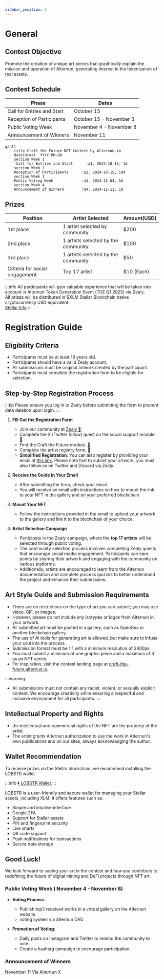 ```yaml
---
sidebar_position: 2
---
```


# General

## Contest Objective
Promote the creation of unique art pieces that graphically explain the mission and operation of Alternun, generating interest in the tokenization of real assets.

## Contest Schedule


| Phase                      | Dates                    |
| -------------------------- | ------------------------ |
| Call for Entries and Start | October 15               |
| Reception of Participants  | October 15 - November 3  |
| Public Voting Week         | November 4 -  November 8 |
| Announcement of Winners    | November 11              |


```mermaid
gantt
    title Craft the Future NFT Contest by Alternun.io
    dateFormat  YYYY-MM-DD
    section Week 1
    'Call for Entries and Start'     :a1, 2024-10-15, 1d
    section Week 2
    Reception of Participants      :a2, 2024-10-15, 19d
    section Week 3
    Public Voting Week             :a3, 2024-11-04, 5d
    section Week 4
    Announcement of Winners        :a4, 2024-11-11, 1d
```

## Prizes


| Position                       | Artist Selected                     | Amount(USD) |
| ------------------------------ | ----------------------------------- | ----------- |
| 1st place                      | 1 artist selected by community      | $200        |
| 2nd place                      | 1 artists selected by the community | $100        |
| 3rd place                      | 1 artists selected by the community | $50         |
| Criteria for social engagement | Top 17 artist                       | $10 (Each)  |

:::info
All participants will gain valuable experience that will be taken into account in Alternun Token Generation Event (TGE Q1 2025) via Zealy. \
All prizes will be distributed in $XLM Stellar Blockchain native cryptocurrency USD equivalent. \
[Stellar Info](https://stellarchain.io/)
:::
# Registration Guide

## Eligibility Criteria
- Participants must be at least 18 years old.
- Participants should have a valid Zealy account.
- All submissions must be original artwork created by the participant.
- Participants must complete the registration form to be eligible for selection.

## Step-by-Step Registration Process
:::tip
Please ensure you log in to Zealy before submitting the form to prevent data deletion upon login.
:::

1. **Fill Out the Registration Form**
   - Join our community at [Zealy 🔗](https://zealy.io/cw/alternun/invite/TTVWe--hMN2Y3N-ibl-XV).
   - Complete the X (Twitter follow) quest on the social support module. [🔗](https://zealy.io/cw/alternun/questboard/08729b66-f66a-4364-8691-6fbcffff4f0a/469c1245-ab3b-406c-8e9d-5c8e8c82a9cc)
   - Find the Craft the Future module. [🔗](https://zealy.io/cw/alternun/questboard/c7da4780-1ad0-4ad8-8cb8-affbcff91ab2)
   - Complete the artist registry form. [🔗](https://zealy.io/cw/alternun/questboard/c7da4780-1ad0-4ad8-8cb8-affbcff91ab2/1a7427e2-4ac4-4d0f-abb2-23ad8e19e456)
   - **Simplified Registration**: You can also register by providing your email at [this link](https://xozsu5eiys2.typeform.com/to/MuDsJSqh). Please note that to submit your artwork, you must also follow us on Twitter and Discord via Zealy.

2. **Receive the Guide in Your Email**
   - After submitting the form, check your email.
   - You will receive an email with instructions on how to mount the link to your NFT in the gallery and on your preferred blockchain.

3. **Mount Your NFT**
   - Follow the instructions provided in the email to upload your artwork to the gallery and link it to the blockchain of your choice.

4. **Artist Selection Campaign**
   - Participate in the Zealy campaign, where the **top 17 artists** will be selected through public voting.
   - The community selection process involves completing Zealy quests that encourage social media engagement. Participants can earn points by sharing their artwork and engaging with the community on various platforms.
   - Additionally, artists are encouraged to learn from the Alternun documentation and complete process quizzes to better understand the project and enhance their submissions.

## Art Style Guide and Submission Requirements
- There are no restrictions on the type of art you can submit; you may use video, GIF, or images.
- However, please do not include any isotypes or logos from Alternun in your artwork.
- All submitted art must be posted in a gallery, such as OpenSea or another blockchain gallery.
- The use of AI tools for generating art is allowed, but make sure to infuse your soul into the process.
- Submission format must be 1:1 with a minimum resolution of 2400px.
- You must submit a minimum of one graphic piece and a maximum of 3 as an NFT series.
- For inspiration, visit the contest landing page at [craft-the-future.alternun.io](https://craft-the-future.alternun.io).

:::warning
- All submissions must not contain any racist, violent, or sexually explicit content. We encourage creativity while ensuring a respectful and inclusive environment for all participants.
:::

## Intellectual Property and Rights
- the intellectual and commercial rights of the NFT are the property of the artist. 
- The artist grants Alternun authorization to use the work in Alternun's own publications and on our sites, always acknowledging the author.

## Wallet Recommendation
To receive prizes on the Stellar blockchain, we recommend installing the LOBSTR wallet

:::info
[⏬ LOBSTR Wallet ](https://lobstr.co/)
:::

LOBSTR is a user-friendly and secure wallet for managing your Stellar assets, including XLM. It offers features such as:
- Simple and intuitive interface
- Google 2FA
- Support for Stellar assets
- PIN and fingerprint security
- Live charts
- QR code support
- Push notifications for transactions
- Secure data storage

## Good Luck!

We look forward to seeing your art in the contest and how you contribute to redefining the future of digital mining and DeFi projects through NFT art.

### Public Voting Week ( November 4 - November 8)
- **Voting Process**:
  - Publish top3 received works in a virtual gallery on the Alternun website.
  - voting system via Alternun DAO
  
- **Promotion of Voting**:
  - Daily posts on Instagram and Twitter to remind the community to vote.
  - Create a hashtag campaign to encourage participation.

### Announcement of Winners

November 11 Via Alternun X




